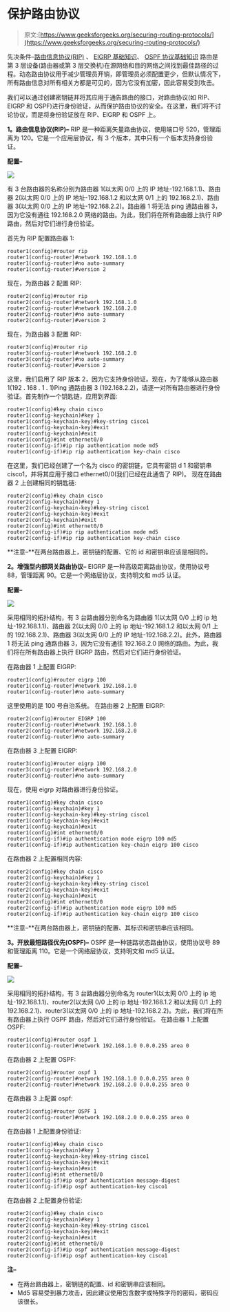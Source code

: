 # 保护路由协议

> 原文:[https://www.geeksforgeeks.org/securing-routing-protocols/](https://www.geeksforgeeks.org/securing-routing-protocols/)

先决条件–[路由信息协议(RIP)](https://www.geeksforgeeks.org/computer-network-routing-information-protocol-rip/) 、 [EIGRP 基础知识](https://www.geeksforgeeks.org/computer-network-eigrp-fundamentals/)、 [OSPF 协议基础知识](https://www.geeksforgeeks.org/computer-network-open-shortest-path-first-ospf-protocol-fundamentals/)
路由是第 3 层设备(路由器或第 3 层交换机)在源网络和目的网络之间找到最佳路径的过程。动态路由协议用于减少管理员开销，即管理员必须配置更少，但默认情况下，所有路由信息对所有相关方都是可见的，因为它没有加密，因此容易受到攻击。

我们可以通过创建密钥链并将其应用于通告路由的接口，对路由协议(如 RIP、EIGRP 和 OSPF)进行身份验证，从而保护路由协议的安全。在这里，我们将不讨论协议，而是将身份验证放在 RIP、EIGRP 和 OSPF 上。

**1。路由信息协议(RIP)–**
RIP 是一种距离矢量路由协议，使用端口号 520，管理距离为 120。它是一个应用层协议，有 3 个版本，其中只有一个版本支持身份验证。

**配置–**

![](img/abbfb4cc9801cb7dcdc57beafe46385b.png)

有 3 台路由器的名称分别为路由器 1(以太网 0/0 上的 IP 地址-192.168.1.1)、路由器 2(以太网 0/0 上的 IP 地址-192.168.1.2 和以太网 0/1 上的 192.168.2.1)、路由器 3(以太网 0/0 上的 IP 地址-192.168.2.2)。路由器 1 将无法 ping 通路由器 3，因为它没有通往 192.168.2.0 网络的路由。为此，我们将在所有路由器上执行 RIP 路由，然后对它们进行身份验证。

首先为 RIP 配置路由器 1:

```
router1(config)#router rip
router1(config-router)#network 192.168.1.0
router1(config-router)#no auto-summary
router1(config-router)#version 2
```

现在，为路由器 2 配置 RIP:

```
router2(config)#router rip
router2(config-router)#network 192.168.1.0
router2(config-router)#network 192.168.2.0
router2(config-router)#no auto-summary
router2(config-router)#version 2
```

现在，为路由器 3 配置 RIP:

```
router3(config)#router rip
router3(config-router)#network 192.168.2.0
router3(config-router)#no auto-summary 
router3(config-router)#version 2
```

这里，我们启用了 RIP 版本 2，因为它支持身份验证。现在，为了能够从路由器 1(192 . 168 . 1 . 1)Ping 通路由器 3 (192.168.2.2)，请逐一对所有路由器进行身份验证。首先制作一个钥匙链，应用到界面:

```
router1(config)#key chain cisco
router1(config-keychain)#key 1
router1(config-keychain-key)#key-string cisco1
router1(config-keychain-key)#exit
router1(config-keychain)#exit
router1(config)#int ethernet0/0
router1(config-if)#ip rip authentication mode md5
router1(config-if)#ip rip authentication key-chain cisco
```

在这里，我们已经创建了一个名为 cisco 的密钥链，它具有密钥 d 1 和密钥串 cisco1，并将其应用于接口 ethernet0/0(我们已经在此通告了 RIP)。
现在在路由器 2 上创建相同的钥匙链:

```
router2(config)#key chain cisco
router2(config-keychain)#key 1
router2(config-keychain-key)#key-string cisco1
router2(config-keychain-key)#exit
router2(config-keychain)#exit
router2(config)#int ethernet0/0
router2(config-if)#ip rip authentication mode md5
router2(config-if)#ip rip authentication key-chain cisco
```

**注意–**在两台路由器上，密钥链的配置、它的 id 和密钥串应该是相同的。

**2。增强型内部网关路由协议–**
EIGRP 是一种高级距离路由协议，使用协议号 88，管理距离 90。它是一个网络层协议，支持明文和 md5 认证。

**配置–**

![](img/abbfb4cc9801cb7dcdc57beafe46385b.png)

采用相同的拓扑结构，有 3 台路由器分别命名为路由器 1(以太网 0/0 上的 ip 地址-192.168.1.1)、路由器 2(以太网 0/0 上的 ip 地址-192.168.1.2 和以太网 0/1 上的 192.168.2.1)、路由器 3(以太网 0/0 上的 IP 地址-192.168.2.2)。此外，路由器 1 将无法 ping 通路由器 3，因为它没有通往 192.168.2.0 网络的路由。为此，我们将在所有路由器上执行 EIGRP 路由，然后对它们进行身份验证。

在路由器 1 上配置 EIGRP:

```
router1(config)#router eigrp 100
router1(config-router)#network 192.168.1.0
router1(config-router)#no auto-summary
```

这里使用的是 100 号自治系统。
在路由器 2 上配置 EIGRP:

```
router2(config)#router EIGRP 100
router2(config-router)#network 192.168.1.0
router2(config-router)#network 192.168.2.0
router2(config-router)#no auto-summary
```

在路由器 3 上配置 EIGRP:

```
router3(config)#router eigrp 100
router3(config-router)#network 192.168.2.0
router3(config-router)#no auto-summary
```

现在，使用 eigrp 对路由器进行身份验证。

```
router1(config)#key chain cisco
router1(config-keychain)#key 1
router1(config-keychain-key)#key-string cisco1
router1(config-keychain-key)#exit
router1(config-keychain)#exit
router1(config)#int ethernet0/0
router1(config-if)#ip authentication mode eigrp 100 md5
router1(config-if)#ip authentication key-chain eigrp 100 cisco
```

在路由器 2 上配置相同内容:

```
router2(config)#key chain cisco
router2(config-keychain)#key 1
router2(config-keychain-key)#key-string cisco1
router2(config-keychain-key)#exit
router2(config-keychain)#exit
router2(config)#int ethernet0/0
router2(config-if)#ip authentication mode eigrp 100 md5
router2(config-if)#ip authentication key-chain eigrp 100 cisco
```

**注意–**在两台路由器上，密钥链的配置、其标识和密钥串应该相同。

**3。开放最短路径优先(OSPF)–**
OSPF 是一种链路状态路由协议，使用协议号 89 和管理距离 110。它是一个网络层协议，支持明文和 md5 认证。

**配置–**

![](img/abbfb4cc9801cb7dcdc57beafe46385b.png)

采用相同的拓扑结构，有 3 台路由器分别命名为 router1(以太网 0/0 上的 ip 地址-192.168.1.1)、router2(以太网 0/0 上的 ip 地址-192.168.1.2 和以太网 0/1 上的 192.168.2.1)、router3(以太网 0/0 上的 ip 地址-192.168.2.2)。为此，我们将在所有路由器上执行 OSPF 路由，然后对它们进行身份验证。
在路由器 1 上配置 OSPF:

```
router1(config)#router ospf 1
router1(config-router)#network 192.168.1.0 0.0.0.255 area 0
```

在路由器 2 上配置 OSPF:

```
router2(config)#router ospf 1
router2(config-router)#network 192.168.1.0 0.0.0.255 area 0
router2(config-router)#network 192.168.2.0 0.0.0.255 area 0
```

在路由器 3 上配置 ospf:

```
router3(config)#router OSPF 1
router2(config-router)#network 192.168.2.0 0.0.0.255 area 0
```

在路由器 1 上配置身份验证:

```
router1(config)#key chain cisco
router1(config-keychain)#key 1
router1(config-keychain-key)#key-string cisco1
router1(config-keychain-key)#exit
router1(config-keychain)#exit
router1(config)#int ethernet0/0
router1(config-if)#ip ospf Authentication message-digest
router1(config-if)#ip ospf authentication-key cisco1
```

在路由器 2 上配置身份验证:

```
router2(config)#key chain cisco
router2(config-keychain)#key 1
router2(config-keychain-key)#key-string cisco1
router2(config-keychain-key)#exit
router2(config-keychain)#exit
router2(config)#int ethernet0/0
router2(config-if)#ip ospf authentication message-digest
router2(config-if)#ip ospf authentication-key cisco1
```

**注–**

*   在两台路由器上，密钥链的配置、id 和密钥串应该相同。
*   Md5 容易受到暴力攻击，因此建议使用包含数字或特殊字符的密码，密码应该很长。